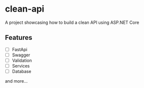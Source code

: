 # clean-api
A project showcasing how to build a clean API using ASP.NET Core

## Features
- [ ] FastApi
- [ ] Swagger
- [ ] Validation
- [ ] Services
- [ ] Database

and more...
